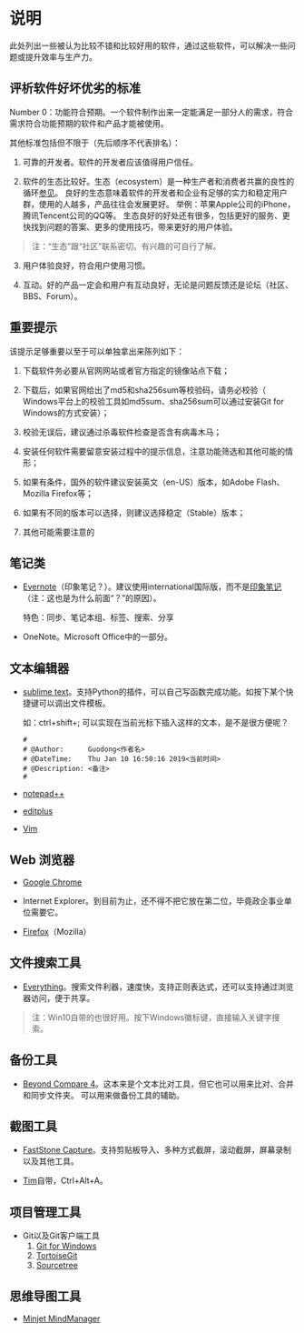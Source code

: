 # 说明

此处列出一些被认为比较不错和比较好用的软件，通过这些软件，可以解决一些问题或提升效率与生产力。

## 评析软件好坏优劣的标准

Number 0：功能符合预期。一个软件制作出来一定能满足一部分人的需求，符合需求符合功能预期的软件和产品才能被使用。

其他标准包括但不限于（先后顺序不代表排名）：

1. 可靠的开发者。软件的开发者应该值得用户信任。

2. 软件的生态比较好。生态（ecosystem）是一种生产者和消费者共赢的良性的循环[参见](https://www.zhihu.com/question/20040061)。
良好的生态意味着软件的开发者和企业有足够的实力和稳定用户群，使用的人越多，产品往往会发展更好。
举例：苹果Apple公司的iPhone，腾讯Tencent公司的QQ等。
生态良好的好处还有很多，包括更好的服务、更快找到问题的答案、更多的使用技巧，带来更好的用户体验。
> 注：“生态”跟“社区”联系密切。有兴趣的可自行了解。

3. 用户体验良好，符合用户使用习惯。

4. 互动。好的产品一定会和用户有互动良好，无论是问题反馈还是论坛（社区、BBS、Forum）。

## 重要提示

该提示足够重要以至于可以单独拿出来陈列如下：

1. 下载软件务必要从官网网站或者官方指定的镜像站点下载；

2. 下载后，如果官网给出了md5和sha256sum等校验码，请务必校验（
Windows平台上的校验工具如md5sum、sha256sum可以通过安装Git for Windows的方式安装）；

3. 校验无误后，建议通过杀毒软件检查是否含有病毒木马；

4. 安装任何软件需要留意安装过程中的提示信息，注意功能筛选和其他可能的情形；

5. 如果有条件，国外的软件建议安装英文（en-US）版本，如Adobe Flash、Mozilla Firefox等；

6. 如果有不同的版本可以选择，则建议选择稳定（Stable）版本；

7.  其他可能需要注意的

## 笔记类

* [Evernote](https://evernote.com/)（印象笔记？）。建议使用international国际版，而不是[印象笔记](https://www.yinxiang.com/)（注：这也是为什么前面“？”的原因）。

    特色：同步、笔记本组、标签、搜索、分享

* OneNote。Microsoft Office中的一部分。


## 文本编辑器

* [sublime text](https://www.sublimetext.com/)。支持Python的插件，可以自己写函数完成功能。如按下某个快捷键可以调出文件模板。

    如：ctrl+shift+; 可以实现在当前光标下插入这样的文本，是不是很方便呢？
    ```
    #
    # @Author:      Guodong<作者名>
    # @DateTime:    Thu Jan 10 16:50:16 2019<当前时间>
    # @Description: <备注>
    #
    ```

* [notepad++](https://notepad-plus-plus.org/)

* [editplus](https://www.editplus.com/)

* [Vim](https://www.vim.org/)

## Web 浏览器

* [Google Chrome](https://www.google.com/chrome/)

* Internet Explorer。到目前为止，还不得不把它放在第二位，毕竟政企事业单位需要它。

* [Firefox](https://www.mozilla.org/en-US/firefox/new/)（Mozilla）

## 文件搜索工具

* [Everything](https://www.voidtools.com/)。搜索文件利器，速度快，支持正则表达式，还可以支持通过浏览器访问，便于共享。

> 注：Win10自带的也很好用。按下Windows徽标键，直接输入关键字搜索。

## 备份工具

* [Beyond Compare 4](http://www.scootersoftware.com/download.php)。这本来是个文本比对工具，但它也可以用来比对、合并和同步文件夹。
可以用来做备份工具的辅助。

## 截图工具

* [FastStone Capture](http://www.faststone.org/FSCaptureDetail.htm)。支持剪贴板导入、多种方式截屏，滚动截屏，屏幕录制以及其他工具。

* [Tim](http://tim.qq.com)自带，Ctrl+Alt+A。

## 项目管理工具

* Git以及Git客户端工具
    1. [Git for Windows](https://gitforwindows.org/)
    2. [TortoiseGit](https://tortoisegit.org/)
    3. [Sourcetree](https://www.sourcetreeapp.com/)
 
## 思维导图工具

* [Minjet MindManager](https://www.mindjet.com/mindmanager/)
 
